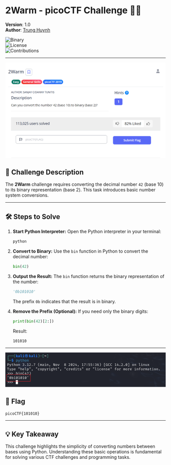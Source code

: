 # 2Warm - picoCTF Challenge 🚀💡

**Version**: 1.0  
**Author**: [Trung Huynh](https://www.linkedin.com/in/trung-huynh-chi-pc01/)  

![Binary](https://img.shields.io/badge/Tool-Binary-blue?style=for-the-badge&logo=python&logoColor=white)  
![License](https://img.shields.io/badge/License-MIT-green?style=for-the-badge&logo=open-source-initiative&logoColor=white)  
![Contributions](https://img.shields.io/badge/Contributions-Welcome-orange?style=for-the-badge&logo=github&logoColor=white)  

---
![Local Image](img/2Warm/h1.png "Local Image")
## 📜 Challenge Description
The **2Warm** challenge requires converting the decimal number `42` (base 10) to its binary representation (base 2). This task introduces basic number system conversions.

---

## 🛠️ Steps to Solve

1. **Start Python Interpreter:**
   Open the Python interpreter in your terminal:
   ```bash
   python
   ```

2. **Convert to Binary:**
   Use the `bin` function in Python to convert the decimal number:
   ```python
   bin(42)
   ```

3. **Output the Result:**
   The `bin` function returns the binary representation of the number:
   ```python
   '0b101010'
   ```
   The prefix `0b` indicates that the result is in binary.

4. **Remove the Prefix (Optional):**
   If you need only the binary digits:
   ```python
   print(bin(42)[2:])
   ```
   Result:
   ```
   101010
   ```

---
![Local Image](img/2Warm/h2.png "Local Image")
## 🎯 Flag
```
picoCTF{101010}
```

---

## 💡 Key Takeaway
This challenge highlights the simplicity of converting numbers between bases using Python. Understanding these basic operations is fundamental for solving various CTF challenges and programming tasks.

